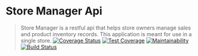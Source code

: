 # Store Manager Api
> Store Manager is a restful api that helps store owners manage sales and product inventory records. 
This application is meant for use in a single store.
[![Coverage Status](https://coveralls.io/repos/github/fahadmak/store_manager_api/badge.svg?branch=develop)](https://coveralls.io/github/fahadmak/store_manager_api?branch=develop)
[![Test Coverage](https://api.codeclimate.com/v1/badges/6b72aeef25fc7604088b/test_coverage)](https://codeclimate.com/github/fahadmak/store_manager_api/test_coverage)
[![Maintainability](https://api.codeclimate.com/v1/badges/6b72aeef25fc7604088b/maintainability)](https://codeclimate.com/github/fahadmak/store_manager_api/maintainability)
[![Build Status](https://travis-ci.org/fahadmak/store_manager_api.svg?branch=develop)](https://travis-ci.org/fahadmak/store_manager_api)
